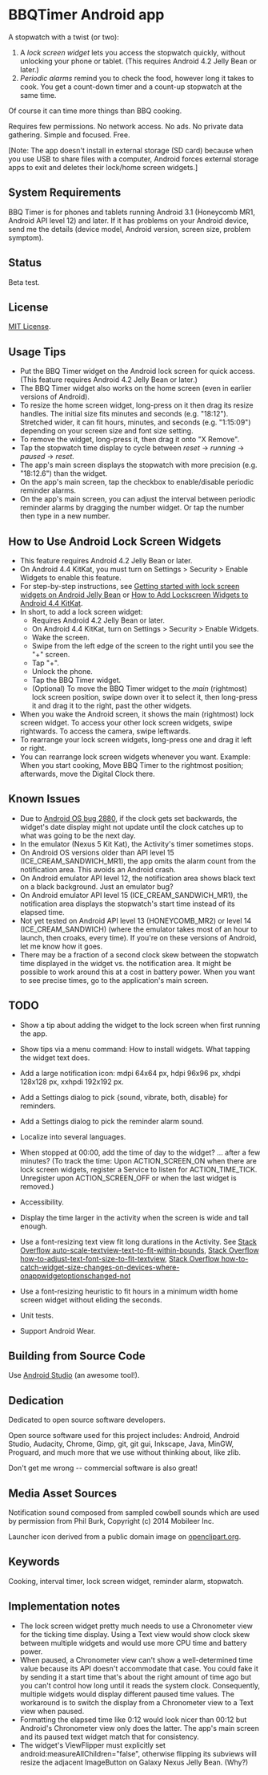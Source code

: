 # BBQTimer Android app

A stopwatch with a twist (or two):

1. A *lock screen widget* lets you access the stopwatch quickly, without unlocking your phone or
   tablet. (This requires Android 4.2 Jelly Bean or later.)
2. *Periodic alarms* remind you to check the food, however long it takes to cook. You get a
   count-down timer and a count-up stopwatch at the same time.

Of course it can time more things than BBQ cooking.

Requires few permissions. No network access. No ads. No private data gathering.
Simple and focused. Free.

[Note: The app doesn't install in external storage (SD card) because when you use USB to share files
with a computer, Android forces external storage apps to exit and deletes their lock/home screen
widgets.]

## System Requirements

BBQ Timer is for phones and tablets running Android 3.1 (Honeycomb MR1, Android API level 12) and
later. If it has problems on your Android device, send me the details (device model, Android
version, screen size, problem symptom).

## Status
Beta test.

## License

[MIT License](https://github.com/1fish2/BBQTimer/blob/master/LICENSE.md).

## Usage Tips
* Put the BBQ Timer widget on the Android lock screen for quick access. (This feature requires
  Android 4.2 Jelly Bean or later.)
* The BBQ Timer widget also works on the home screen (even in earlier versions of Android).
* To resize the home screen widget, long-press on it then drag its resize handles.
  The initial size fits minutes and seconds (e.g. "18:12"). Stretched wider, it can fit hours,
  minutes, and seconds (e.g. "1:15:09") depending on your screen size and font size setting.
* To remove the widget, long-press it, then drag it onto "X Remove".
* Tap the stopwatch time display to cycle between *reset* -> *running* -> *paused* -> *reset.*
* The app's main screen displays the stopwatch with more precision (e.g. "18:12.6") than the widget.
* On the app's main screen, tap the checkbox to enable/disable periodic reminder alarms.
* On the app's main screen, you can adjust the interval between periodic reminder alarms by
  dragging the number widget. Or tap the number then type in a new number.

## How to Use Android Lock Screen Widgets
* This feature requires Android 4.2 Jelly Bean or later.
* On Android 4.4 KitKat, you must turn on Settings > Security > Enable Widgets to enable this
  feature.
* For step-by-step instructions, see [Getting started with lock screen widgets on Android Jelly
  Bean](http://howto.cnet.com/8301-11310_39-57549747-285/getting-started-with-lock-screen-widgets-on-android-jelly-bean/
  "CNET How To")
  or [How to Add Lockscreen Widgets to Android 4.4
  KitKat](http://www.gottabemobile.com/2013/11/11/add-lockscreen-widgets-android-4-4-kitkat-nexus-5/
  "GottaBe Mobile").
* In short, to add a lock screen widget:
    * Requires Android 4.2 Jelly Bean or later.
    * On Android 4.4 KitKat, turn on Settings > Security > Enable Widgets.
    * Wake the screen.
    * Swipe from the left edge of the screen to the right until you see the "+" screen.
    * Tap "+".
    * Unlock the phone.
    * Tap the BBQ Timer widget.
    * (Optional) To move the BBQ Timer widget to the *main* (rightmost) lock screen position, swipe
      down over it to select it, then long-press it and drag it to the right, past the other
      widgets.
* When you wake the Android screen, it shows the main (rightmost) lock screen widget.
  To access your other lock screen widgets, swipe rightwards.
  To access the camera, swipe leftwards.
* To rearrange your lock screen widgets, long-press one and drag it left or right.
* You can rearrange lock screen widgets whenever you want. Example: When you start cooking, Move
  BBQ Timer to the rightmost position; afterwards, move the Digital Clock there.

## Known Issues
* Due to [Android OS bug 2880](https://code.google.com/p/android/issues/detail?id=2880), if the
  clock gets set backwards, the widget's date display might not update until the clock catches up to
  what was going to be the next day.
* In the emulator (Nexus 5 Kit Kat), the Activity's timer sometimes stops.
* On Android OS versions older than API level 15 (ICE_CREAM_SANDWICH_MR1), the app omits the alarm
  count from the notification area. This avoids an Android crash.
* On Android emulator API level 12, the notification area shows black text on a black background.
  Just an emulator bug?
* On Android emulator API level 15 (ICE_CREAM_SANDWICH_MR1), the notification area displays the
  stopwatch's start time instead of its elapsed time.
* Not yet tested on Android API level 13 (HONEYCOMB_MR2) or level 14 (ICE_CREAM_SANDWICH) (where the
  emulator takes most of an hour to launch, then croaks, every time). If you're on these versions of
  Android, let me know how it goes.
* There may be a fraction of a second clock skew between the stopwatch time displayed in the widget
  vs. the notification area. It might be possible to work around this at a cost in battery power.
  When you want to see precise times, go to the application's main screen.

## TODO
* Show a tip about adding the widget to the lock screen when first running the app.
* Show tips via a menu command: How to install widgets. What tapping the widget text does.
* Add a large notification icon: mdpi 64x64 px, hdpi 96x96 px, xhdpi 128x128 px,
  xxhpdi 192x192 px.
* Add a Settings dialog to pick {sound, vibrate, both, disable} for reminders.
* Add a Settings dialog to pick the reminder alarm sound.
* Localize into several languages.
* When stopped at 00:00, add the time of day to the widget? ... after a few minutes?
  (To track the time: Upon ACTION_SCREEN_ON when there are lock screen widgets, register a Service to
  listen for ACTION_TIME_TICK. Unregister upon ACTION_SCREEN_OFF or when the last widget is removed.)
* Accessibility.
* Display the time larger in the activity when the screen is wide and tall enough.
* Use a font-resizing text view fit long durations in the Activity. See
  [Stack Overflow auto-scale-textview-text-to-fit-within-bounds](http://stackoverflow.com/questions/5033012/auto-scale-textview-text-to-fit-within-bounds/),
  [Stack Overflow how-to-adjust-text-font-size-to-fit-textview](http://stackoverflow.com/questions/2617266/how-to-adjust-text-font-size-to-fit-textview/),
  [Stack Overflow how-to-catch-widget-size-changes-on-devices-where-onappwidgetoptionschanged-not](http://stackoverflow.com/questions/17396045/how-to-catch-widget-size-changes-on-devices-where-onappwidgetoptionschanged-not)
* Use a font-resizing heuristic to fit hours in a minimum width home screen widget without eliding
  the seconds.

* Unit tests.
* Support Android Wear.

## Building from Source Code
Use [Android Studio](http://developer.android.com/sdk/installing/studio.html) (an awesome tool!).

## Dedication
Dedicated to open source software developers.

Open source software used for this project includes: Android, Android Studio, Audacity, Chrome,
Gimp, git, git gui, Inkscape, Java, MinGW, Proguard, and much more that we use without thinking
about, like zlib.

Don't get me wrong -- commercial software is also great!

## Media Asset Sources
Notification sound composed from sampled cowbell sounds which are used by permission from Phil Burk,
Copyright (c) 2014 Mobileer Inc.

Launcher icon derived from a public domain image on [openclipart.org](http://openclipart.org).

## Keywords
Cooking, interval timer, lock screen widget, reminder alarm, stopwatch.

## Implementation notes
* The lock screen widget pretty much needs to use a Chronometer view for the ticking time display.
Using a Text view would show clock skew between multiple widgets and would use more CPU time and
battery power.
* When paused, a Chronometer view can't show a well-determined time value because its API doesn't
accommodate that case. You could fake it by sending it a start time that's about the right amount of
time ago but you can't control how long until it reads the system clock. Consequently, multiple
widgets would display different paused time values. The workaround is to switch the display from a
Chronometer view to a Text view when paused.
* Formatting the elapsed time like 0:12 would look nicer than 00:12 but Android's Chronometer view
only does the latter. The app's main screen and its paused text widget match that for consistency.
* The widget's ViewFlipper must explicitly set android:measureAllChildren="false", otherwise
flipping its subviews will resize the adjacent ImageButton on Galaxy Nexus Jelly Bean. (Why?)
